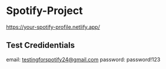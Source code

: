 # Spotify-Project

https://your-spotify-profile.netlify.app/

## Test Credidentials
email: testingforspotify24@gmail.com
password: password!123
